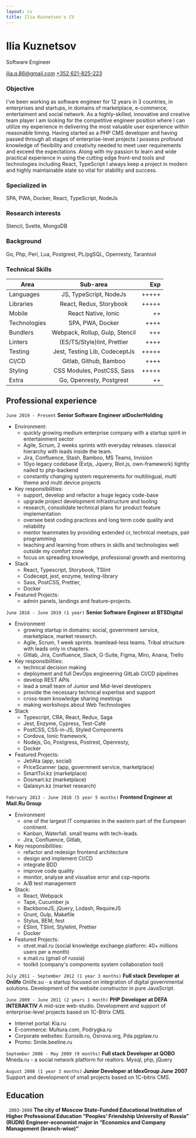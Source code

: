 ```yaml
---
layout: cv
title: Ilia Kuznetsov's CV
---
```

# Ilia Kuznetsov
Software Engineer

<div id="webaddress">
    <a href="mailto:ilia.q.86@gmail.com">ilia.q.86@gmail.com</a>
    <a href="call:+352621825223">+352 621-825-223</a>
</div>

### Objective
I've been working as software engineer for 12 years in 3 countries, in enterprises and startups, in domains of marketplace, e-commerce, entertaiment and social network.
As a highly-skilled, innovative and creative team player I am looking for the competitive engineer position where I can utilize my experience in delivering the most valuable user experience within reasonable timing. Having started as a PHP CMS developer and having passed through all stages of enterprise-level projects I possess profound knowledge of flexibility and creativity needed to meet user requirements and exceed the expectations. Along with my passion to learn and wide practical experience in using the cutting edge front-end tools and technologies including React, TypeScript I always keep a project in modern and highly maintainable state so vital for stability and success.

### Specialized in
SPA, PWA, Docker, React, TypeScript, NodeJs

### Research interests
Stencil, Svelte, MongoDB

### Background
Go, Php, Perl, Lua, Postgrest, PL/pgSQL, Openresty, Tarantool

### Technical Skills
| Area          |  Sub-area                     | Exp   |
|-------------- |:-----------------------------:|------:|
| Languages     | JS, TypeScript, NodeJs        | +++++ |
| Libraries     | React, Redux, Storybook       | +++++ |
| Mobile        | React Native, Ionic           | ++    |
| Technologies  | SPA, PWA, Docker              | ++++  |
| Bundlers      | Webpack, Rollup, Gulp, Stencil| +++   |
| Linters       | (ES/T​S/Style)lint, ​Prettier   | ++++  |
| Testing       | Jest, Testing Lib, CodeceptJs | +++++ |
| CI/CD         | Gitlab, Github, Bamboo        | ++++  |
| Styling       | CSS Modules, PostCSS, Sass    | +++++ |
| Extra         | Go, Openresty, Postgrest      | ++    |

## Professional experience

`June 2019 - Present`
__Senior Software Engineer​ at ​DoclerHolding__
* Environment:
    * quickly growing medium enterprise company with a startup spirit in entertainment sector
    * Agile, Scrum, 2 weeks sprints with everyday releases. classical hierarchy with leads inside the team.
    * Jira, Confluence, Stash, Bamboo, MS Teams, Invision
    * 10yo legacy codebase (Extjs, Jquery, Riot.js, own-framework) tightly nailed to php-backend
    * constantly changing system requirements for multilingual, multi theme and multi device projects
* Key responsibilities:
    * support, develop and refactor a huge legacy code-base
    * upgrade project development infrastructure and tooling
    * research, consolidate technical plans for product feature implementation
    * oversee best coding practices and long term code quality and reliability
    * mentor teammates by providing extended cr, technical meetups, pair programming
    * teaching and learning from others in skills and technologies well outside my comfort zone
    * focus on spreading knowledge, professional growth and mentoring
* Stack
    * React, Typescript, Storybook, TSlint
    * Codecept, jest, enzyme, testing-library
    * Sass, PostCSS, ​Prettier,
    * Docker
* Featured Projects:
    * admin panels, landings and feature-projects.


`June 2018 - June 2019 (1 year)`
__Senior Software Engineer​ at B​TSDigital__
* Environment
    * growing startup in domains: social, government service, marketplace, market research.
    * Agile, Scrum, 1 week sprints. teamlead-less teams. Tribal structure with leads only in chapters.
    * Gitlab, Jira, Confluence, Slack, G-Suite, Figma, Miro, Anana, Trello
* Key responsibilities:
    * technical decision making
    * deployment and full DevOps engineering GitLab CI/CD pipelines
    * develop REST APIs
    * lead a small team of Junior and Mid-level developers
    * provide the necessary technical expertise and support
    * cross-team knowledge sharing meetings
    * making workshops about Web Technologies
* Stack
    * Typescript, CRA, React, Redux, Saga
    * Jest, Enzyme, Cypress, Test-Café
    * PostCSS, CSS-in-JS, Styled Components
    * Cordova, Ionic framework,
    * Nodejs, Go, Postgress, Postrest, Openresty, 
    * Docker
* Featured Projects:
    * JetiAta (app, social)
    * PriceScanner (app, government service, marketplace)
    * SmartToi.kz (marketplace)
    * Dosmart.kz (marketplace)
    * Qalaisyn.kz (market research)

`February 2013 - June 2018 (5 year 5 months)`
__Frontend ​Engineer​ at Mail.Ru Group__
* Environment
    * one of the largest IT companies in the eastern part of the European continent.
    * Kanban, Waterfall. small teams with tech-leads.
    * Jira, Confluence, Gitlab, 
* Key responsibilities:
    * refactor and redesign frontend architecture
    * design and implement CI/CD 
    * integrate BDD
    * improve code quality
    * monitor, analyse and visualise error and csp-reports
    * A/B test management
* Stack:
    * React, Webpack
    * Tape, Cucumber js
    * BackboneJS, jQuery, Lodash, RequireJS
    * Grunt, Gulp, Makefile
    * Stylus, BEM, fest
    * ESlint, TSlint, Stylelint, Prettier
    * Docker
* Featured Projects:
    * otvet.mail.ru (social knowledge exchange platform: 40+ millions users per a month)
    * e.mail.ru (gmail of russia)
    * toolkit (company's components system collaboration tool)


`July 2011 - September 2012 (1 year 3 months)`
__Full stack Developer at Onlife__
Onlife.su - a startup focused on integration of digital governmental solutions. ​Development of the website constructor in pure JavaScript.

`June 2009 - June 2011 (2 years 1 month)`
__PHP Developer at DEFA INTERAKTIV__
A mid-size web-studio.
Development and support of enterprise-level projects based on 1C-Bitrix CMS.
* Internet portal: Kia.ru
* E-commerce: Multura.com​, Podrygka.ru 
* Corporate websites: Eurosib.ru, Osnova.org, Pda.pgplaw.ru
* Promo: Smile.beeline.ru​

`September 2008 - May 2009 (9 months)`
__Full stack Developer at QOBO__
Mneda.ru - ​a social network platform for realtors. Mysql, php, jQuery

`August 2008 (1 year 3 months)`
__Junior Developer at IdexGroup June 2007__
Support and development of small projects based on 1C-bitrix CMS.

## Education
` 2003-2008`
__The city of Moscow State-Funded Educational Institution of Higher Professional Education “Peoples’ Friendship University of Russia” (RUDN)__
__Engineer-economist major in “Economics and Company Management (branch-wise)”__

<!-- ### Footer

Last updated: Sep 2020 -->

